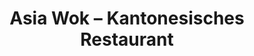 ---
title: "Asia Wok – Kantonesisches Restaurant"
url: /lichtenau/asia-wok-kantonesisches-restaurant/
---